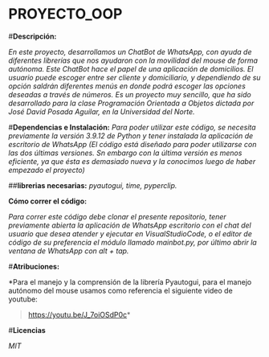 # PROYECTO_OOP

#**Descripción:**

*En este proyecto, desarrollamos un ChatBot de WhatsApp, con ayuda de diferentes librerías que nos ayudaron con la movilidad del mouse de forma autónoma. Este ChatBot hace el papel de una aplicación de domicilios. El usuario puede escoger entre ser cliente y domiciliario, y dependiendo de su opción saldrán diferentes menús en donde podrá escoger las opciones deseadas a través de números.*
*Es un proyecto muy sencillo, que ha sido desarrollado para la clase Programación Orientada a Objetos dictada por José David Posada Aguilar, en la Universidad del Norte.*


#**Dependencias e Instalación:** 
*Para poder utilizar este código, se necesita previamente la versión 3.9.12 de Python y tener instalada la aplicación de escritorio de WhatsApp (El código está diseñado para poder utilizarse con las dos últimas versiones. Sn embargo con la última versión es menos eficiente, ya que ésta es demasiado nueva y la conocimos luego de haber empezado el proyecto)*

##**librerias necesarias:** *pyautogui, time, pyperclip.*

**Cómo correr el código:**

*Para correr este código debe clonar el presente repositorio, tener previamente abierta la aplicación de WhatsApp escritorio con el chat del usuario que desea atender y ejecutar en VisualStudioCode, o el editor de código de su preferencia el módulo llamado mainbot.py, por último abrir la ventana de WhatsApp con alt + tap.*

#**Atribuciones:** 

*Para el manejo y la comprensión de la librería Pyautogui, para el manejo autónomo del mouse usamos como referencia el siguiente video de youtube: 
> https://youtu.be/J_7oiOSdP0c*

#**Licencias** 

*MIT*





